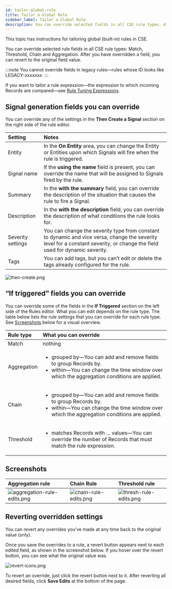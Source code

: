 ```yaml
---
id: tailor-global-rule
title: Tailor a Global Rule
sidebar_label: Tailor a Global Rule
description: You can override selected fields in all CSE rule types. After you have overridden a field, you can revert to the original field value.
---
```




This topic has instructions for tailoring global (built-in) rules in CSE. 

You can override selected rule fields in all CSE rule types: Match, Threshold, Chain and Aggregation. After you have overridden a field, you can revert to the original field value.

:::note
You cannot override fields in legacy rules—rules whose ID looks like LEGACY-*xxxxxxx*.
:::

If you want to tailor a rule expression—the expression to which incoming Records are compared—see [Rule Tuning Expressions](rule-tuning-expressions.md).

## Signal generation fields you can override

You can override any of the settings in the **Then Create a Signal** section on the right side of the rule editor.  

| Setting | Notes |
|:--|:--|
| Entity | In the **On Entity** area, you can change the Entity or Entities upon which Signals will fire when the rule is triggered.  |
| Signal name | If the **using the name** field is present, you can override the name that will be assigned to Signals fired by the rule. |
| Summary | In the **with the summary** field, you can override the description of the situation that causes the rule to fire a Signal. |
| Description | In the **with the description** field, you can override the description of what conditions the rule looks for.  |
| Severity settings | You can change the severity type from constant to dynamic and vice versa, change the severity level for a constant severity, or change the field used for dynamic severity. |
| Tags | You can add tags, but you can’t edit or delete the tags already configured for the rule. |

![then-create.png](/img/cse/then-create.png)

## “If triggered” fields you can override

You can override some of the fields in the **If Triggered** section on the left side of the Rules editor. What you can edit depends on the rule type. The table below lists the rule settings that you can override for each rule type. See [Screenshots](tailor-global-rule.md) below for a visual overview.

| Rule type | What you can override |
|:--|:--|
| Match | nothing |
| Aggregation | <ul><li>grouped by—You can add and remove fields to group Records by. </li><li>within—You can change the time window over which the aggregation conditions are applied.</li></ul> |
| Chain | <ul><li>grouped by—You can add and remove fields to group Records by.</li><li>within—You can change the time window over which the aggregation conditions are applied.</li></ul> |
| Threshold | <ul><li>matches Records with ... values—You can override the number of Records that must match the rule expression.</li></ul> |

## Screenshots

| Aggregation rule | Chain Rule | Threshold rule |
|:--|:--|:--|
| ![aggregation-rule-edits.png](/img/cse/aggregation-rule-edits.png) | ![chain-rule-edits.png](/img/cse/chain-rule-edits.png) | ![thresh-rule-edits.png](/img/cse/thresh-rule-edits.png) |

## Reverting overridden settings

You can revert any overrides you’ve made at any time back to the original value (only). 

Once you save the overrides to a rule, a revert button appears next to each edited field, as shown in the screenshot below. If you hover over the revert button, you can see what the original value was.

![revert-icons.png](/img/cse/revert-icons.png)

To revert an override, just click the revert button next to it. After reverting all desired fields, click **Save Edits** at the bottom of the page. 
